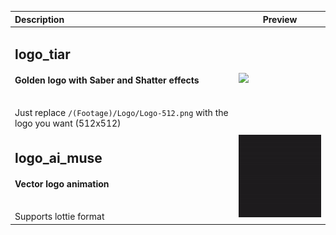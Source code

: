 | Description                                                                                                                                                    | Preview                                               |
|:---------------------------------------------------------------------------------------------------------------------------------------------------------------|-------------------------------------------------------|
| <h2>logo_tiar</h2><h4>Golden logo with Saber and Shatter effects</h3><br/>Just replace `/(Footage)/Logo/Logo-512.png` with the logo you want (512x512)<br>     | <img src ="/./examples/logo_tiar.gif" width=200>      |
| <h2>logo_ai_muse</h2><h4>Vector logo animation</h4><br/>Supports lottie format<br>                                                                             | <img src ="/./examples/logo_ai_muse.gif" width=200>   |
